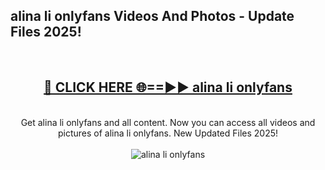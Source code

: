 <h2>alina li onlyfans Videos And Photos - Update Files 2025!</h2>
<br>
<div align="center">
<h2><a href="https://linkcuts.com/hfmhzwbr" rel="nofollow">🔴 CLICK HERE 🌐==►► alina li onlyfans</a></h2>
<br>
Get alina li onlyfans and all content. Now you can access all videos and pictures of alina li onlyfans. New Updated Files 2025!
<br>
<br>
<a href="https://linkcuts.com/hfmhzwbr" rel="nofollow" data-target="animated-image.originalLink"><img src="https://i.ibb.co.com/WyWwxjT/player-gif2.gif" alt="alina li onlyfans" style="max-width: 100%; display: inline-block;" data-target="animated-image.originalImage"></a>
</div>
<br>